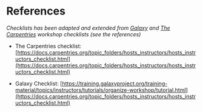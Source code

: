# References

*Checklists has been adapted and extended from [Galaxy](https://training.galaxyproject.org/training-material/topics/instructors/tutorials/organize-workshop/tutorial.html) and [The Carpentries](https://docs.carpentries.org/topic_folders/hosts_instructors/hosts_instructors_checklist.html) workshop checklists (see the references)*

* The Carpentries checklist: [https://docs.carpentries.org/topic_folders/hosts_instructors/hosts_instructors_checklist.html](https://docs.carpentries.org/topic_folders/hosts_instructors/hosts_instructors_checklist.html)

* Galaxy Checklist: [https://training.galaxyproject.org/training-material/topics/instructors/tutorials/organize-workshop/tutorial.html](https://docs.carpentries.org/topic_folders/hosts_instructors/hosts_instructors_checklist.html)
